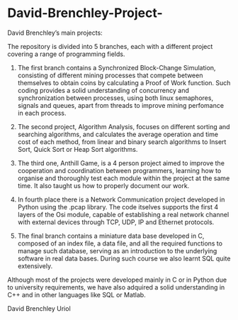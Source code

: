 # David-Brenchley-Project-
David Brenchley’s main projects:

The repository is divided into 5 branches, each with a different project covering a range of programming fields.

1) The first branch contains a Synchronized Block-Change Simulation, consisting of different mining processes that compete between themselves to obtain coins by calculating a Proof of Work function. Such coding provides a solid understanding of concurrency and synchronization between processes, using both linux semaphores, signals and queues, apart from threads to improve mining perfomance in each process. 

2) The second project, Algorithm Analysis, focuses on different sorting and searching algorithms, and calculates the average operation and time cost of each method, from linear and binary search algorithms to Insert Sort, Quick Sort or Heap Sort algorithms.

3) The third one, Anthill Game, is a 4 person project aimed to improve the cooperation and coordination between programmers, learning how to organise and thoroughly test each module within the project at the same time. It also taught us how to properly document our work.

4)  In fourth place there is a Network Communication project developed in Python using the .pcap library. The code itselves supports the first 4 layers of the Osi module, capable of establishing a real network channel with external devices through TCP, UDP, IP and Ethernet protocols.

5)  The final branch contains a miniature data base developed in C, composed of an index file, a data file, and all the required functions to manage such database, serving as an introduction to the underlying software in real data bases. During such course we also learnt SQL quite extensively.


Although most of the projects were developed mainly in C or in Python due to university requirements, we have also adquired a solid understanding in C++ and in other languages like SQL or Matlab.


David Brenchley Uriol


